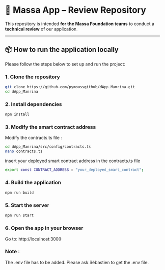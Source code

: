 # 🚀 Massa App – Review Repository

This repository is intended **for the Massa Foundation teams** to conduct a **technical review** of our application.

---

## 📦 How to run the application locally

Please follow the steps below to set up and run the project:

### 1. Clone the repository

```bash
git clone https://github.com/pymoussgithub/dApp_Manrina.git
cd dApp_Manrina
```

### 2. Install dependencies
```bash
npm install
```
### 3. Modify the smart contract address
Modify the contracts.ts file :  

```bash
cd dApp_Manrina/src/config/contracts.ts
nano contracts.ts
```

insert your deployed smart contract address in the contracts.ts file
```bash
export const CONTRACT_ADDRESS = "your_deployed_smart_contract";
```

### 4. Build the application
```bash
npm run build
```
### 5. Start the server
```bash
npm run start
```
### 6. Open the app in your browser

Go to: http://localhost:3000

### Note : 
The .env file has to be added. Please ask Sébastien to get the .env file. 
